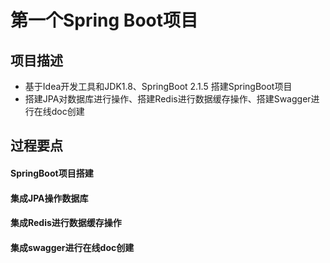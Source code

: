 # 第一个Spring Boot项目

## 项目描述
* 基于Idea开发工具和JDK1.8、SpringBoot 2.1.5 搭建SpringBoot项目
* 搭建JPA对数据库进行操作、搭建Redis进行数据缓存操作、搭建Swagger进行在线doc创建

## 过程要点
#### SpringBoot项目搭建

#### 集成JPA操作数据库

#### 集成Redis进行数据缓存操作

#### 集成swagger进行在线doc创建

